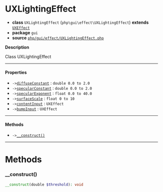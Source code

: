 # UXLightingEffect

- **class** `UXLightingEffect` (`php\gui\effect\UXLightingEffect`) **extends** [`UXEffect`](https://github.com/jphp-compiler/jphp/blob/master/jphp-gui-ext/api-docs/classes/php/gui/effect/UXEffect.md)
- **package** `gui`
- **source** [`php/gui/effect/UXLightingEffect.php`](./src/main/resources/JPHP-INF/sdk/php/gui/effect/UXLightingEffect.php)

**Description**

Class UXLightingEffect

---

#### Properties

- `->`[`diffuseConstant`](#prop-diffuseconstant) : `double 0.0 to 2.0`
- `->`[`specularConstant`](#prop-specularconstant) : `double 0.0 to 2.0`
- `->`[`specularExponent`](#prop-specularexponent) : `float 0.0 to 40.0`
- `->`[`surfaceScale`](#prop-surfacescale) : `float 0 to 10`
- `->`[`contentInput`](#prop-contentinput) : `UXEffect`
- `->`[`bumpInput`](#prop-bumpinput) : `UXEffect`

---

#### Methods

- `->`[`__construct()`](#method-__construct)

---
# Methods

<a name="method-__construct"></a>

### __construct()
```php
__construct(double $threshold): void
```